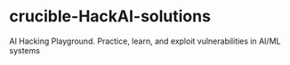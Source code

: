# crucible-HackAI-solutions
AI Hacking Playground. Practice, learn, and exploit vulnerabilities in AI/ML systems 
